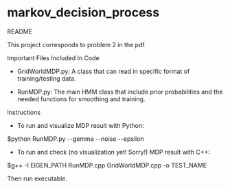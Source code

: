 # markov_decision_process

README

This project corresponds to problem 2 in the pdf.

Important Files Included In Code

- GridWorldMDP.py: A class that can read in specific format of training/testing data.

- RunMDP.py: The main HMM class that include prior probabilities and the needed functions for smoothing and training.


Instructions

- To run and visualize MDP result with Python:

$python RunMDP.py --gemma --noise --epsilon

- To run and check (no visualization yet! Sorry!) MDP result with C++:

$g++ -I EIGEN_PATH RunMDP.cpp GridWorldMDP.cpp -o TEST_NAME

Then run executable.
